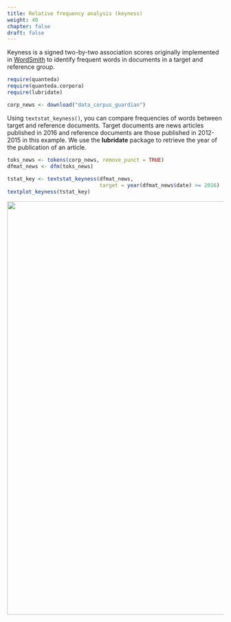 ```yaml
---
title: Relative frequency analysis (keyness)
weight: 40
chapter: false
draft: false
---
```


Keyness is a signed two-by-two association scores originally implemented in [WordSmith](http://www.lexically.net/wordsmith/) to identify frequent words in documents in a target and reference group.


```r
require(quanteda)
require(quanteda.corpora)
require(lubridate)
```



```r
corp_news <- download("data_corpus_guardian")
```



Using `textstat_keyness()`, you can compare frequencies of words between target and reference documents. Target documents are news articles published in 2016 and reference documents are those published in 2012-2015 in this example. We use the **lubridate** package to retrieve the year of the publication of an article.


```r
toks_news <- tokens(corp_news, remove_punct = TRUE) 
dfmat_news <- dfm(toks_news)
 
tstat_key <- textstat_keyness(dfmat_news, 
                              target = year(dfmat_news$date) >= 2016)
textplot_keyness(tstat_key)
```

<img src="/statistical-analysis/keyness_files/figure-html/unnamed-chunk-4-1.png" width="960" />


